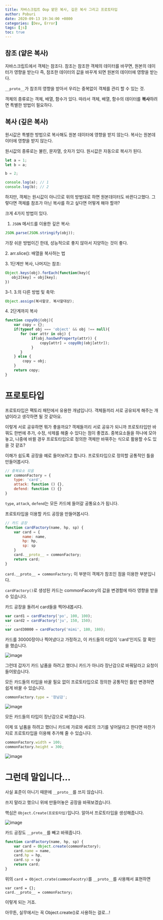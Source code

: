 ```yaml
---
title: 자바스크립트 Oop 얕은 복사, 깊은 복사 그리고 프로토타입
author: Poburi
date: 2020-09-13 19:34:00 +0800
categories: [Dev, Error]
tags: [js]
toc: true
---
```


## 참조 (얕은 복사)

자바스크립트에서 객체는 참조다. 참조는 참조한 객체의 데이터를 바꾸면, 원본의 데이터가 영향을 받는다
즉, 참조한 데이터의 값을 바꾸게 되면 원본의 데이터에 영향을 받는다.

`__proto__`가 참조의 영향을 받아서 우리는 중복없이 객체를 관리 할 수 있는 것.

객체의 종류로는 객체, 배열, 함수가 있다.
따라서 객체, 배열, 함수의 데이터를 **복사**하려면 특별한 방법이 필요하다.

## 복사 (깊은 복사)

원시값은 특별한 방법으로 복사해도 원본 데이터에 영향을 받지 않는다.
복사는 원본데이터에 영향을 받지 않는다.

원시값의 종류로는 불린, 문자열, 숫자가 있다.
원시값은 자동으로 복사가 된다.

```javascript
let a = 1;
let b = a;

b = 2;

console.log(a); // 1
console.log(b); // 2
```

하지만, 객체는 원시값이 아니므로 위의 방법대로 하면 원본데이터도 바뀐다고했다. 
그렇다면 객체를 참조가 아닌 복사를 하고 싶다면 어떻게 해야 할까?

크게 4가지 방법이 있다.

1. `JSON` 메서드를 이용한 깊은 복사:

```js
JSON.parse(JSON.stringify(obj));
```

가장 쉬운 방법이긴 한데, 성능적으로 좋지 않아서 지양하는 것이 좋다.

2️. arr.slice(): 배열을 복사하는 법

3️. 1단계만 복사, 나머지는 참조:

```javascript
Object.keys(obj).forEach(function(key){
   obj2[key] = obj[key];
})
```

3-1. 3.의 다른 방법 및 축약:

```javascript
Object.assign(복사할곳, 복사할대상);
```

4️. 2단계까지 복사

```javascript
function copyObj(obj){
	var copy = {};
    if(typeof obj === 'object' && obj !== null){
       for (var attr in obj) {
       		if(obj.hasOwnProperty(attr)) {
            	copy[attr] = copyObj(obj[attr]);
            }
       }
    } else {
    	copy = obj;
    }
    return copy;
}
```

# 프로토타입

프로토타입은 팩토리 패턴에서 유용한 개념입니다. 
객체들끼리 서로 공유되게 해주는 개념이라고 생각하면 될 것 같아요.

이렇게 서로 공유하면 뭐가 좋을까요?
객체들끼리 서로 공유가 되니까 프로토타입만 바꿔도 한번에 추가, 수정, 삭제를 해줄 수 있다는 점이 좋겠죠.
중복요소들을 하나에 모아놓고, 나중에 바뀔 경우 프로토타입으로 정의한 객체만 바꿔주는 식으로 활용할 수도 있을 것 같죠?

이해가 쉽도록 공장을 예로 들어보려고 합니다.
프로토타입으로 정의할 공통적인 틀을 만들어봅시다.

```javascript
// 중복요소 모음
var commonFactory = {
    type: 'card',
    attack: function () {},
    defend: function () {}
}
```

`type`, `attack`, `defend`는 모든 카드에 들어갈 공통요소가 됩니다.

프로토타입을 이용할 카드 공장을 만들어봅시다.

```javascript
// 카드 공장
function cardFactory(name, hp, sp) {
    var card = {
        name: name,
        hp: hp,
        sp: sp
    }
    card.__proto__ = commonFactory;
    return card;
}
```

`card.__proto__ = commonFactory;` 이 부분이 객체가 참조인 점을 이용한 부분입니다.

`cardFactory()`로 생성된 카드는 commonFacotry의 값을 변경함에 따라 영향을 받을 수 있습니다.

카드 공장을 돌려서 card들을 찍어내봅시다.

```javascript 
var card1 = cardFactory('po', 100, 100);
var card2 = cardFactory('ju', 150, 150);
...
var card30000 = cardFactory('mimi', 180, 180);
```

카드를 30000장이나 찍어냈다고 가정하고, 이 카드들의 타입이 'card'인지도 잘 확인을 했습니다.

![image](https://user-images.githubusercontent.com/45615584/93020787-1d565080-f61a-11ea-9b85-b1ca7e1a8d48.png)

그런데 갑자기 카드 납품을 하려고 했더니 카드가 아니라 장난감으로 바꿔달라고 요청이 들어왔습니다.

모든 카드들의 타입을 바꿀 필요 없이 프로토타입으로 정의한 공통적인 틀만 변경하면 쉽게 바꿀 수 있습니다.

```javascript
commonFactory.type = '장남감';
```

![image](https://user-images.githubusercontent.com/45615584/93020824-6908fa00-f61a-11ea-920c-433df0e08984.png)

모든 카드들의 타입이 장난감으로 바꼈습니다.

이제 또 납품을 하려고 했더니 카드에 가로와 세로의 크기를 넣어달라고 한다면 마찬가지로 프로토타입을 이용해 추가해 줄 수 있습니다.

```javascript
commonFactory.width = 100;
commonFactory.height = 300;
```

![image](https://user-images.githubusercontent.com/45615584/93020975-462b1580-f61b-11ea-9fa8-1c745e3f5111.png)

# 그런데 말입니다...

사실 표준이 아니기 때문에 `__proto__`를 쓰지 않습니다. 

쓰지 말라고 했으니 위에 만들어놓은 공장을 바꿔보겠습니다.

핵심은 `Object.Create(프로토타입)`입니다. 알아서 프로토타입을 생성해줍니다.

![image](https://user-images.githubusercontent.com/45615584/93021230-95be1100-f61c-11ea-93f4-3b95ebecfa81.png)

카드 공장도 `__proto__`를 빼고 바꿔줍니다.

```javascript
function cardFactory(name, hp, sp) {
    var card = Object.create(commonFactory);
    card.name = name,
    card.hp = hp,
    card.sp = sp
    return card;
}
```

위의 `card = Object.crate(commonFacotry)`를 `__proto__`를 사용해서 표현하면 

```
var card = {};
card.__proto__ = commonFactory;
```

이렇게 되는 거죠.

아무튼, 실무에서는 꼭 Object.create()로 사용하는 걸로...!